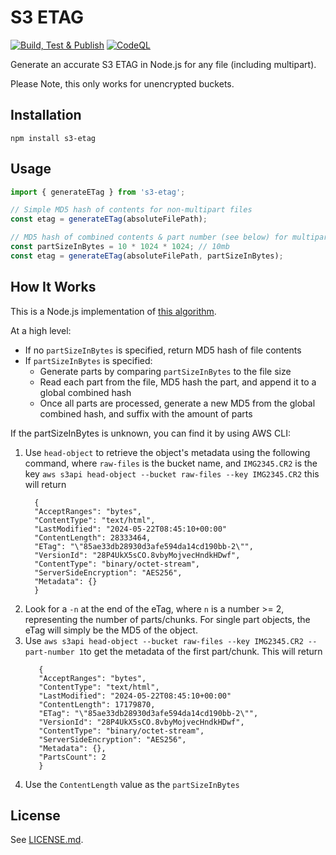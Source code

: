 
# S3 ETAG

[![Build, Test & Publish](https://github.com/badsyntax/s3-etag/actions/workflows/build-test-publish.yml/badge.svg)](https://github.com/badsyntax/s3-etag/actions/workflows/build-test-publish.yml)
[![CodeQL](https://github.com/badsyntax/s3-etag/actions/workflows/codeql-analysis.yml/badge.svg)](https://github.com/badsyntax/s3-etag/actions/workflows/codeql-analysis.yml)

Generate an accurate S3 ETAG in Node.js for any file (including multipart). 

Please Note, this only works for unencrypted buckets.

## Installation

```console
npm install s3-etag
```

## Usage

```ts
import { generateETag } from 's3-etag';

// Simple MD5 hash of contents for non-multipart files
const etag = generateETag(absoluteFilePath);

// MD5 hash of combined contents & part number (see below) for multipart files
const partSizeInBytes = 10 * 1024 * 1024; // 10mb
const etag = generateETag(absoluteFilePath, partSizeInBytes);
```

## How It Works

This is a Node.js implementation of [this algorithm](https://stackoverflow.com/a/19896823/492325).

At a high level:

- If no `partSizeInBytes` is specified, return MD5 hash of file contents
- If `partSizeInBytes` is specified:
  - Generate parts by comparing `partSizeInBytes` to the file size
  - Read each part from the file, MD5 hash the part, and append it to a global combined hash
  - Once all parts are processed, generate a new MD5 from the global combined hash, and suffix with the amount of parts

If the partSizeInBytes is unknown, you can find it by using AWS CLI:
   

 1. Use `head-object` to retrieve the object's metadata using the following command, where `raw-files` is the bucket name, and `IMG2345.CR2` is the key
	 `aws s3api head-object --bucket raw-files --key IMG2345.CR2`
    this will return
      ```
        {
        "AcceptRanges": "bytes",
        "ContentType": "text/html",
        "LastModified": "2024-05-22T08:45:10+00:00"
        "ContentLength": 28333464,
        "ETag": "\"85ae33db28930d3afe594da14cd190bb-2\"",
        "VersionId": "28P4UkX5sCO.8vbyMojvecHndkHDwf",
        "ContentType": "binary/octet-stream",
        "ServerSideEncryption": "AES256",
        "Metadata": {}
        }
    ```
 2. Look for a `-n` at the end of the eTag, where `n` is a number >= 2, representing the number of parts/chunks. For single part objects, the eTag will simply be the MD5 of the object.
 3. Use  `aws s3api head-object --bucket raw-files --key IMG2345.CR2 --part-number 1`to get the metadata of the first part/chunk. This will return 
	 ```
        {
        "AcceptRanges": "bytes",
        "ContentType": "text/html",
        "LastModified": "2024-05-22T08:45:10+00:00"
        "ContentLength": 17179870,
        "ETag": "\"85ae33db28930d3afe594da14cd190bb-2\"",
        "VersionId": "28P4UkX5sCO.8vbyMojvecHndkHDwf",
        "ContentType": "binary/octet-stream",
        "ServerSideEncryption": "AES256",
        "Metadata": {},
        "PartsCount": 2
        }
    ```
 4. Use the `ContentLength` value as the `partSizeInBytes`

## License

See [LICENSE.md](./LICENSE.md).
